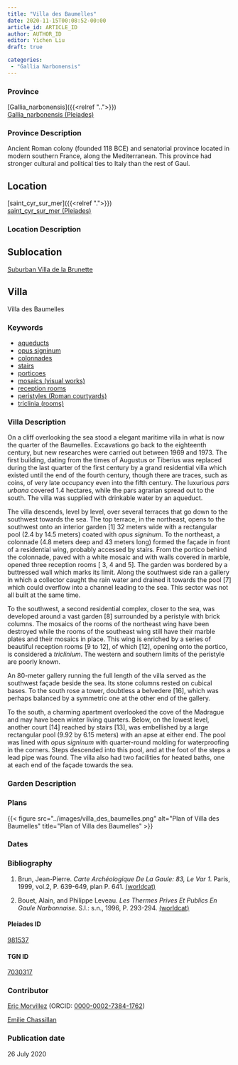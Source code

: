 ```yaml
---
title: "Villa des Baumelles"
date: 2020-11-15T00:08:52-00:00
article_id: ARTICLE_ID
author: AUTHOR_ID
editor: Yichen Liu
draft: true

categories:
 - "Gallia Narbonensis"
---
```


### Province

[Gallia_narbonensis]({{<relref "..">}}) \
[Gallia_narbonensis (Pleiades)](https://pleiades.stoa.org/places/981537)

### Province Description

Ancient Roman colony (founded 118 BCE) and senatorial province located in modern southern France, along the Mediterranean. This province had stronger cultural and political ties to Italy than the rest of Gaul.

## Location

[saint_cyr_sur_mer]({{<relref ".">}}) \
[saint_cyr_sur_mer (Pleiades)](https://pleiades.stoa.org/places/452090054)

### Location Description

<!--### Location Description-->

<!-- LEAVE THIS BLANK FOR NOW -->

## Sublocation

[Suburban Villa de la Brunette](#)

<!--### Sublocation Description-->

<!-- DESCRIPTION -->

## Villa

Villa des Baumelles



### Keywords

- [aqueducts](http://vocab.getty.edu/page/aat/300006165)
- [opus signinum](http://vocab.getty.edu/page/aat/300379969)
- [colonnades](http://vocab.getty.edu/page/aat/300002613)
- [stairs](http://vocab.getty.edu/page/aat/300003228)
- [porticoes](http://vocab.getty.edu/page/aat/300004145)
- [mosaics (visual works)](http://vocab.getty.edu/page/aat/300015342)
- [reception rooms](http://vocab.getty.edu/page/aat/300077176)
- [peristyles (Roman courtyards)](http://vocab.getty.edu/page/aat/300004029)
- [triclinia (rooms)](http://vocab.getty.edu/page/aat/300004359)




### Villa Description

On a cliff overlooking the sea stood a elegant maritime villa in what is now the quarter of the Baumelles.  Excavations go back to the eighteenth century, but new researches were carried out between 1969 and 1973.  The first building, dating from the times of Augustus or Tiberius was replaced during the last quarter of the first century by a grand residential villa which existed until the end of the fourth century, though there are traces, such as coins,  of very late occupancy even into the fifth century.  The luxurious *pars urbana* covered 1.4 hectares, while the pars agrarian spread out to the south.  The villa was supplied with drinkable water by an aqueduct.     

The villa descends, level by level, over several terraces that go down to the southwest towards the sea.  The top terrace, in the northeast, opens to the southwest onto an interior garden [1] 32 meters wide with a rectangular pool (2.4 by 14.5 meters) coated with *opus signinum*.  To the northeast, a colonnade (4.8 meters deep and 43 meters long) formed the façade in front of a residential wing, probably accessed by stairs.  From the portico behind the colonnade, paved with a white mosaic and with walls covered in marble, opened three reception rooms [ 3, 4 and 5].  The garden was bordered by a buttressed wall which marks its limit.  Along the southwest side ran a gallery in which a collector caught the rain water and drained it towards the pool [7] which could overflow into a channel leading to the sea.  This sector was not all built at the same time.  

To the southwest, a second residential complex, closer to the sea, was developed around a vast garden [8] surrounded by a peristyle with brick columns.  The mosaics of the rooms of the northeast wing have been destroyed while the rooms of the southeast wing still have their marble plates and their mosaics in place.  This wing is enriched by a series of beautiful reception rooms [9 to 12], of which [12], opening onto the portico, is considered a *triclinium*. The western and southern limits of the peristyle are poorly known.  

An 80-meter gallery running the full length of the villa served as the southwest façade beside the sea.  Its stone columns rested on cubical bases.  To the south rose a tower, doubtless a belvedere [16], which was perhaps balanced by a symmetric one at the other end of the gallery.

To the south, a charming apartment overlooked the cove of the Madrague and may have been winter living quarters.  Below, on the lowest level, another court [14] reached by stairs [13], was embellished by a large rectangular pool (9.92 by 6.15 meters) with an apse at either end.  The pool was lined with *opus signinum* with quarter-round molding for waterproofing in the corners.  Steps descended into this pool, and at the foot of the steps a lead pipe was found.  The villa also had two facilities for heated baths, one at each end of the façade towards the sea.


### Garden Description




### Plans


{{< figure src="../images/villa_des_baumelles.png" alt="Plan of Villa des Baumelles" title="Plan of Villa des Baumelles" >}}



### Dates






### Bibliography

1.  Brun, Jean-Pierre. *Carte Archéologique De La Gaule: 83, Le Var 1*. Paris, 1999, vol.2, P. 639-649, plan P. 641. [(worldcat)](http://www.worldcat.org/oclc/1074683092)

2. Bouet, Alain, and Philippe Leveau. *Les Thermes Prives Et Publics En Gaule Narbonnaise*. S.l.: s.n., 1996, P. 293-294. [(worldcat)](http://www.worldcat.org/oclc/490154337)

#### Pleiades ID

[981537](https://pleiades.stoa.org/places/981537)

#### TGN ID

[7030317](http://vocab.getty.edu/page/tgn/7030317)


### Contributor

[Eric Morvillez](link) (ORCID: [0000-0002-7384-1762](https://orcid.org/0000-0002-7384-1762))

[Emilie Chassillan](link)
### Publication date

26 July 2020

<!--### Related articles-->

<!-- Links to other related articles. Leave blank for now -->
